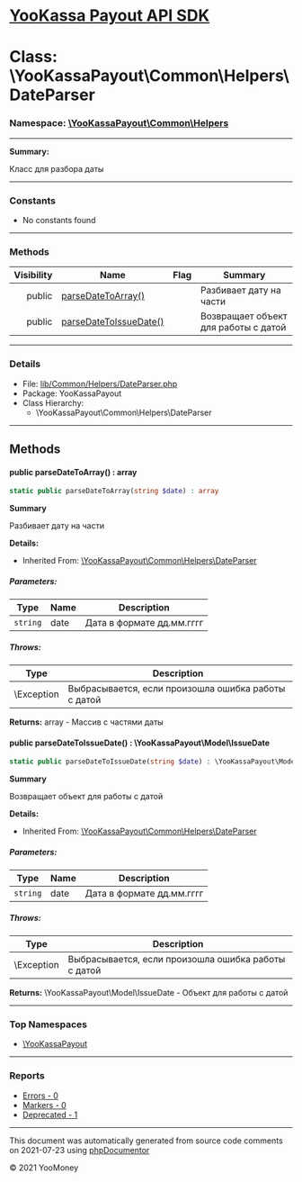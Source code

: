 # [YooKassa Payout API SDK](../home.md)

# Class: \YooKassaPayout\Common\Helpers\DateParser
### Namespace: [\YooKassaPayout\Common\Helpers](../namespaces/yookassapayout-common-helpers.md)
---
**Summary:**

Класс для разбора даты

---
### Constants
* No constants found
---
### Methods
| Visibility | Name | Flag | Summary |
| ----------:| ---- | ---- | ------- |
| public | [parseDateToArray()](../classes/YooKassaPayout-Common-Helpers-DateParser.md#method_parseDateToArray) |  | Разбивает дату на части |
| public | [parseDateToIssueDate()](../classes/YooKassaPayout-Common-Helpers-DateParser.md#method_parseDateToIssueDate) |  | Возвращает объект для работы с датой |
---
### Details
* File: [lib/Common/Helpers/DateParser.php](../../lib/Common/Helpers/DateParser.php)
* Package: YooKassaPayout
* Class Hierarchy:
  * \YooKassaPayout\Common\Helpers\DateParser

---
## Methods
<a name="method_parseDateToArray" class="anchor"></a>
#### public parseDateToArray() : array

```php
static public parseDateToArray(string $date) : array
```

**Summary**

Разбивает дату на части

**Details:**
* Inherited From: [\YooKassaPayout\Common\Helpers\DateParser](../classes/YooKassaPayout-Common-Helpers-DateParser.md)
##### Parameters:
| Type | Name | Description |
| ---- | ---- | ----------- |
| <code lang="php">string</code> | date  | Дата в формате дд.мм.гггг |
##### Throws:
| Type | Description |
| ---- | ----------- |
| \Exception | Выбрасывается, если произошла ошибка работы с датой |

**Returns:** array - Массив с частями даты


<a name="method_parseDateToIssueDate" class="anchor"></a>
#### public parseDateToIssueDate() : \YooKassaPayout\Model\IssueDate

```php
static public parseDateToIssueDate(string $date) : \YooKassaPayout\Model\IssueDate
```

**Summary**

Возвращает объект для работы с датой

**Details:**
* Inherited From: [\YooKassaPayout\Common\Helpers\DateParser](../classes/YooKassaPayout-Common-Helpers-DateParser.md)
##### Parameters:
| Type | Name | Description |
| ---- | ---- | ----------- |
| <code lang="php">string</code> | date  | Дата в формате дд.мм.гггг |
##### Throws:
| Type | Description |
| ---- | ----------- |
| \Exception | Выбрасывается, если произошла ошибка работы с датой |

**Returns:** \YooKassaPayout\Model\IssueDate - Объект для работы с датой



---

### Top Namespaces

* [\YooKassaPayout](../namespaces/yookassapayout.md)

---

### Reports
* [Errors - 0](../reports/errors.md)
* [Markers - 0](../reports/markers.md)
* [Deprecated - 1](../reports/deprecated.md)

---

This document was automatically generated from source code comments on 2021-07-23 using [phpDocumentor](http://www.phpdoc.org/)

&copy; 2021 YooMoney